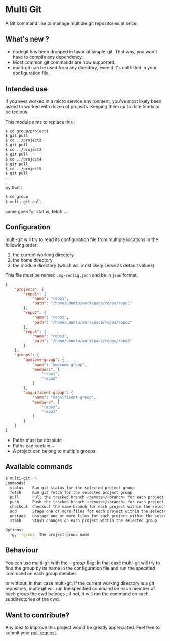 Multi Git
========

A Git command line to manage multiple git repositories at once.

What's new ?
-------------------------------------------------------------------
* nodegit has been dropped in favor of simple-git. That way, you won't have to compile any dependency.
* Most common git commands are now supported.
* multi-git can be used from any directory, even if it's not listed in your configuration file.


Intended use
-------------------------------------------------------------------

If you ever worked in a micro service environment, you've most likely been asked to worked with dozen of projects.
Keeping them up to date tends to be tedious.

This module aims to replace this :
````bash
$ cd group/project1
$ git pull
$ cd ../project2
$ git pull
$ cd ../project3
$ git pull
$ cd ../project4
$ git pull
$ cd ../project5
$ git pull
...
````
by that :
````javascript
$ cd group
$ multi-git pull
````

same goes for status, fetch ...

Configuration
-------------------------------------------------------------------
multi-git will try to read its configuration file from multiple locations in the following order:
1. the current working directory
2. the home directory
3. the module directory (which will most likely serve as default values)

This file must be named `.mg-config.json` and be in `json` format.

````json
{
    "projects": {
        "repo1": {
            "name": "repo1",
            "path": "/home/ubuntu/workspace/repos/repo1"
        },
        "repo2": {
            "name": "repo2",
            "path": "/home/ubuntu/workspace/repos/repo2"
        },
        "repo3": {
            "name": "repo3",
            "path": "/home/ubuntu/workspace/repos/repo3"
        }
    },
    "groups": {
        "awesome-group": {
            "name": "awesome-group",
            "members": [
                "repo1",
                "repo2"
            ]
        },
        "magnificent-group": {
            "name": "magnificent-group",
            "members": [
                "repo2",
                "repo3"
            ]
        }
    }
}
````

* Paths must be absolute
* Paths can contain ~
* A project can belong to multiple groups

Available commands
-------------------------------------------------------------------
````bash
$ multi-git -h
Commands:
  status    Run git status for the selected project group
  fetch     Run git fetch for the selected project group
  pull      Pull the tracked branch <remote>/<branch> for each project within the group
  push      Push the tracked branch <remote>/<branch> for each project within the group
  checkout  Checkout the same branch for each project within the selected group
  add       Stage one or more files for each project within the selected group
  unstage   Unstage one or more files for each project within the selected group
  stash     Stash changes on each project within the selected group

Options:
  -g, --group  The project group name
````

Behaviour
-------------------------------------------------------------------
You can use multi-git with the _--group_ flag:
In that case multi-git will try to find the group by its name in the configuration file
and run the specified command on each group member.

or without:
In that case multi-git, if the current working directory is a git repository,
multi-git will run the specified command on each member of each group the cwd belongs ;
if not, it will run the command on each subdirectories of the cwd.

Want to contribute?
-------------------------------------------------------------------
Any idea to improve this project would be greatly appreciated.
Feel free to submit your [pull request](https://github.com/nicolas-schmitt/multi-git/pulls).
